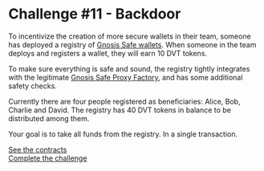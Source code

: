 # Challenge #11 - Backdoor
To incentivize the creation of more secure wallets in their team, someone has deployed a registry of [Gnosis Safe wallets](https://github.com/safe-global/safe-contracts/blob/v1.3.0/contracts/GnosisSafe.sol). When someone in the team deploys and registers a wallet, they will earn 10 DVT tokens.

To make sure everything is safe and sound, the registry tightly integrates with the legitimate [Gnosis Safe Proxy Factory](https://github.com/safe-global/safe-contracts/blob/v1.3.0/contracts/proxies/GnosisSafeProxyFactory.sol), and has some additional safety checks.

Currently there are four people registered as beneficiaries: Alice, Bob, Charlie and David. The registry has 40 DVT tokens in balance to be distributed among them.

Your goal is to take all funds from the registry. In a single transaction.

[See the contracts](https://github.com/namrapatel/damn-vulnerable-defi-foundry/tree/master/src/Contracts/backdoor)
<br/>
[Complete the challenge](https://github.com/namrapatel/damn-vulnerable-defi-foundry/blob/master/test/Levels/backdoor/Backdoor.t.sol)
